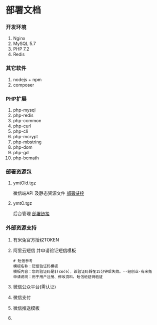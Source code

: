# 部署文档

### 开发环境
1. Nginx 
1. MySQL 5.7
1. PHP 7.2
1. Redis

### 其它软件
1. nodejs + npm
2. composer

### PHP扩展
1. php-mysql
1. php-redis
1. php-common
1. php-curl 
1. php-cli 
1. php-mcrypt 
1. php-mbstring 
1. php-dom
1. php-gd
1. php-bcmath

### 部署资源包
1. ymtOld.tgz 

    微信端API 及静态资源文件 [部署链接](ymtold.md)
1. ymtO.tgz 

    后台管理 [部署链接](ymt.md)

### 外部资源支持
1. 有米兔官方授权TOKEN
1. 阿里云短信 并申请验证短信模板 
   ```shell
   # 短信参考
   模板名称：短信验证码模板
   模板内容：您的验证码是$(code)，该验证码将在15分钟后失效。--轻创业·有米兔
   申请说明：用于用户注册、修改资料、短信验证码验证
   ```
    
1. 微信公众平台(需认证)
1. 微信支付
1. 微信推送模板
1. 